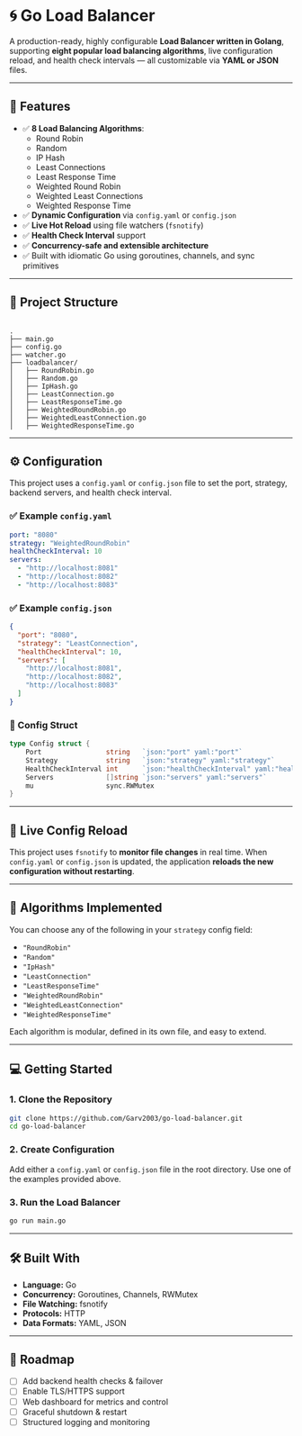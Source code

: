 # 🌀 Go Load Balancer

A production-ready, highly configurable **Load Balancer written in Golang**, supporting **eight popular load balancing algorithms**, live configuration reload, and health check intervals — all customizable via **YAML or JSON** files.

---

## 🚀 Features

- ✅ **8 Load Balancing Algorithms**:
  - Round Robin
  - Random
  - IP Hash
  - Least Connections
  - Least Response Time
  - Weighted Round Robin
  - Weighted Least Connections
  - Weighted Response Time
- ✅ **Dynamic Configuration** via `config.yaml` or `config.json`
- ✅ **Live Hot Reload** using file watchers (`fsnotify`)
- ✅ **Health Check Interval** support
- ✅ **Concurrency-safe and extensible architecture**
- ✅ Built with idiomatic Go using goroutines, channels, and sync primitives

---

## 📁 Project Structure

```

.
├── main.go
├── config.go
├── watcher.go
├── loadbalancer/
│   ├── RoundRobin.go
│   ├── Random.go
│   ├── IpHash.go
│   ├── LeastConnection.go
│   ├── LeastResponseTime.go
│   ├── WeightedRoundRobin.go
│   ├── WeightedLeastConnection.go
│   ├── WeightedResponseTime.go

````

---

## ⚙️ Configuration

This project uses a `config.yaml` or `config.json` file to set the port, strategy, backend servers, and health check interval.

### ✅ Example `config.yaml`

```yaml
port: "8080"
strategy: "WeightedRoundRobin"
healthCheckInterval: 10
servers:
  - "http://localhost:8081"
  - "http://localhost:8082"
  - "http://localhost:8083"
````

### ✅ Example `config.json`

```json
{
  "port": "8080",
  "strategy": "LeastConnection",
  "healthCheckInterval": 10,
  "servers": [
    "http://localhost:8081",
    "http://localhost:8082",
    "http://localhost:8083"
  ]
}
```

### 🧠 Config Struct

```go
type Config struct {
    Port                string   `json:"port" yaml:"port"`
    Strategy            string   `json:"strategy" yaml:"strategy"`
    HealthCheckInterval int      `json:"healthCheckInterval" yaml:"healthCheckInterval"`
    Servers             []string `json:"servers" yaml:"servers"`
    mu                  sync.RWMutex
}
```

---

## 🔁 Live Config Reload

This project uses `fsnotify` to **monitor file changes** in real time.
When `config.yaml` or `config.json` is updated, the application **reloads the new configuration without restarting**.

---

## 🧪 Algorithms Implemented

You can choose any of the following in your `strategy` config field:

* `"RoundRobin"`
* `"Random"`
* `"IpHash"`
* `"LeastConnection"`
* `"LeastResponseTime"`
* `"WeightedRoundRobin"`
* `"WeightedLeastConnection"`
* `"WeightedResponseTime"`

Each algorithm is modular, defined in its own file, and easy to extend.

---

## 💻 Getting Started

### 1. Clone the Repository

```bash
git clone https://github.com/Garv2003/go-load-balancer.git
cd go-load-balancer
```

### 2. Create Configuration

Add either a `config.yaml` or `config.json` file in the root directory.
Use one of the examples provided above.

### 3. Run the Load Balancer

```bash
go run main.go
```

---

## 🛠 Built With

* **Language:** Go
* **Concurrency:** Goroutines, Channels, RWMutex
* **File Watching:** fsnotify
* **Protocols:** HTTP
* **Data Formats:** YAML, JSON

---

## 🚧 Roadmap

* [ ] Add backend health checks & failover
* [ ] Enable TLS/HTTPS support
* [ ] Web dashboard for metrics and control
* [ ] Graceful shutdown & restart
* [ ] Structured logging and monitoring
